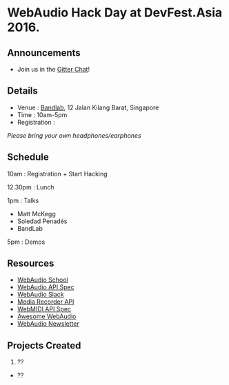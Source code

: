 # WebAudio Hack Day at DevFest.Asia 2016.

## Announcements

- Join us in the [Gitter Chat](https://gitter.im/notthetup/webaudiohackday-2016)!

## Details

- Venue : [Bandlab](https://www.bandlab.com/), 12 Jalan Kilang Barat, Singapore
- Time : 10am-5pm
- Registration : 

_Please bring your own headphones/earphones_


## Schedule

10am : Registration + Start Hacking

12.30pm : Lunch

1pm : Talks 
  - Matt McKegg
  - Soledad Penadés
  - BandLab

5pm : Demos

## Resources

- [WebAudio School](https://mmckegg.github.io/web-audio-school/)
- [WebAudio API Spec](http://webaudio.github.io/web-audio-api/)
- [WebAudio Slack](https://web-audio-slackin.herokuapp.com/)
- [Media Recorder API](https://developer.mozilla.org/en-US/docs/Web/API/MediaStream_Recording_API)
- [WebMIDI API Spec](https://webaudio.github.io/web-midi-api/)
- [Awesome WebAudio](https://github.com/notthetup/awesome-webaudio)
- [WebAudio Newsletter](http://blog.chrislowis.co.uk/waw.html)


## Projects Created

1. ??
- ??

